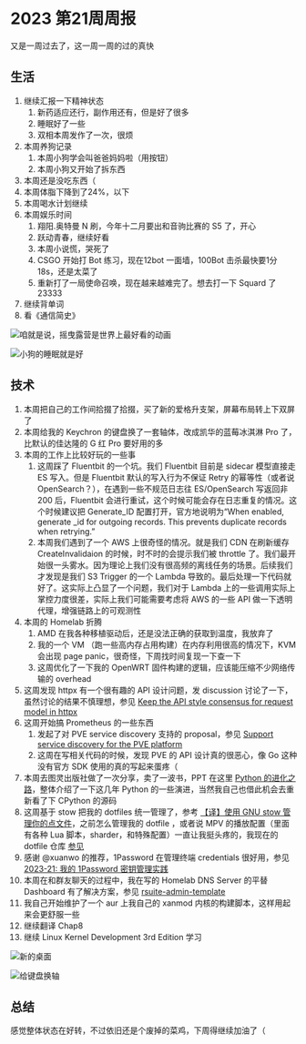 # 2023 第21周周报

又是一周过去了，这一周一周的过的真快

## 生活

1. 继续汇报一下精神状态
    1. 新药适应还行，副作用还有，但是好了很多
    2. 睡眠好了一些
    3. 双相本周发作了一次，很烦
2. 本周养狗记录
    1. 本周小狗学会叫爸爸妈妈啦（用按钮）
    2. 本周小狗又开始了拆东西
3. 本周还是没吃东西（
4. 本周体脂下降到了24%，以下
5. 本周喝水计划继续
6. 本周娱乐时间
    1. 翔阳.奥特曼 N 刷，今年十二月要出和音驹比赛的 S5 了，开心
    2. 跃动青春，继续好看
    3. 本周小说慌，哭死了
    4. CSGO 开始打 Bot 练习，现在12bot 一面墙，100Bot 击杀最快要1分18s，还是太菜了
    5. 重新打了一局使命召唤，现在越来越难完了。想去打一下 Squard 了23333
7. 继续背单词
8. 看《通信简史》

![咱就是说，摇曳露营是世界上最好看的动画](https://i.imgur.com/ONtgOsd.jpeg)

![小狗的睡眠就是好](https://i.imgur.com/Y3On3y2.jpeg)

## 技术

1. 本周把自己的工作间拾掇了拾掇，买了新的爱格升支架，屏幕布局转上下双屏了
2. 本周给我的 Keychron 的键盘换了一套轴体，改成凯华的蓝莓冰淇淋 Pro 了，比默认的佳达隆的 G 红 Pro 要好用的多
3. 本周的工作上比较好玩的一些事
    1. 这周踩了 Fluentbit 的一个坑。我们 Fluentbit 目前是 sidecar 模型直接走 ES 写入。但是 Fluentbit 默认的写入行为不保证 Retry 的幂等性（或者说 OpenSearch？），在遇到一些不规范日志往 ES/OpenSearch 写返回非 200 后，Fluentbit 会进行重试，这个时候可能会存在日志重复的情况。这个时候建议把 Generate_ID 配置打开，官方地说明为“When enabled, generate _id for outgoing records. This prevents duplicate records when retrying.”
    2. 本周我们遇到了一个 AWS 上很奇怪的情况。就是我们 CDN 在刷新缓存 CreateInvalidaion 的时候，时不时的会提示我们被 throttle 了。我们最开始很一头雾水。因为理论上我们没有很高频的离线任务的场景。后续我们才发现是我们 S3 Trigger 的一个 Lambda 导致的。最后处理一下代码就好了。这实际上凸显了一个问题，我们对于 Lambda 上的一些调用实际上掌控力度很差，实际上我们可能需要考虑将 AWS 的一些 API 做一下透明代理，增强链路上的可观测性
4. 本周的 Homelab 折腾
    1. AMD 在我各种移植驱动后，还是没法正确的获取到温度，我放弃了
    2. 我的一个 VM （跑一些高内存占用构建）在内存利用很高的情况下，KVM 会出现 page panic，很奇怪，下周找时间复现一下查一下
    3. 这周优化了一下我的 OpenWRT 固件构建的逻辑，应该能压缩不少网络传输的 overhead
5. 这周发现 httpx 有一个很有趣的 API 设计问题，发 discussion 讨论了一下，虽然讨论的结果不慎理想，参见 [Keep the API style consensus for request model in httpx](https://github.com/encode/httpx/discussions/2717)
6. 这周开始搞 Prometheus 的一些东西
    1. 发起了对 PVE service discovery 支持的 proposal，参见 [Support service discovery for the PVE platform](https://github.com/prometheus/prometheus/issues/12388)
    2. 这周在写相关代码的时候，发现 PVE 的 API 设计真的很恶心，像 Go 这种没有官方 SDK 使用的真的写起来蛋疼（
7. 本周去图灵出版社做了一次分享，卖了一波书，PPT 在这里 [Python 的进化之路](https://www.slideshare.net/Manjusaka1/python-pptx-258083055)，整体介绍了一下这几年 Python 的一些演进，当然我自己也借此机会去重新看了下 CPython 的源码
8. 这周基于 stow 把我的 dotfiles 统一管理了，参考 [【译】使用 GNU stow 管理你的点文件](https://farseerfc.me/zhs/using-gnu-stow-to-manage-your-dotfiles.html)，之前怎么管理我的 dotfile ，或者说 MPV 的播放配置（里面有各种 Lua 脚本，sharder，和特殊配置）一直让我挺头疼的，我现在的 dotfile 仓库 [参见](https://github.com/Zheaoli/dot-file)
9. 感谢 @xuanwo 的推荐，1Password 在管理终端 credentials 很好用，参见 [2023-21: 我的 1Password 密钥管理实践](https://xuanwo.io/reports/2023-21/)
10. 本周在和群友聊天的过程中，我在写的 Homelab DNS Server 的平替 Dashboard 有了解决方案，参见 [rsuite-admin-template](https://rsuite-admin-template.vercel.app/)
11. 我自己开始维护了一个 aur 上我自己的 xanmod 内核的构建脚本，这样用起来会更舒服一些
12. 继续翻译 Chap8
13. 继续 Linux Kernel Development 3rd Edition 学习

![新的桌面](https://i.imgur.com/kfF844p.jpeg)

![给键盘换轴](https://i.imgur.com/hKzJHiO.jpeg)

## 总结

感觉整体状态在好转，不过依旧还是个废掉的菜鸡，下周得继续加油了（
